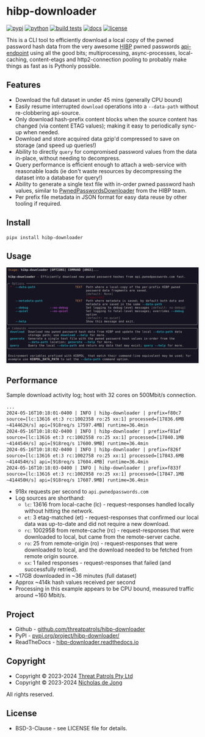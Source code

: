 # hibp-downloader

[![pypi](https://img.shields.io/pypi/v/hibp-downloader.svg)](https://pypi.python.org/pypi/hibp-downloader/)
[![python](https://img.shields.io/pypi/pyversions/hibp-downloader.svg)](https://github.com/threatpatrols/hibp-downloader/)
[![build tests](https://github.com/threatpatrols/hibp-downloader/actions/workflows/build-tests.yml/badge.svg)](https://github.com/threatpatrols/hibp-downloader/actions/workflows/build-tests.yml)
[![docs](https://img.shields.io/readthedocs/hibp-downloader)](https://hibp-downloader.readthedocs.io)
[![license](https://img.shields.io/github/license/threatpatrols/hibp-downloader.svg)](https://github.com/threatpatrols/hibp-downloader)

This is a CLI tool to efficiently download a local copy of the pwned password hash data from the very awesome
[HIBP](https://haveibeenpwned.com/Passwords) pwned passwords [api-endpoint](https://api.pwnedpasswords.com) using all the good bits;
multiprocessing, async-processes, local-caching, content-etags and http2-connection pooling to probably make things 
as fast as is Pythonly possible.

## Features
 - Download the full dataset in under 45 mins (generally CPU bound)
 - Easily resume interrupted `download` operations into a `--data-path` without re-clobbering api-source.
 - Only download hash-prefix content blocks when the source content has changed (via content ETAG values); making it 
   easy to periodically sync-up when needed.
 - Download and store acquired data gzip'd compressed to save on storage (and speed up queries!) 
 - Ability to directly `query` for compromised password values from the data in-place, without needing to decompress.
 - Query performance is efficient enough to attach a web-service with reasonable loads (ie don't waste resources by decompressing the dataset into a database for query!)
 - Ability to generate a single text file with in-order pwned password hash values, similar to [PwnedPasswordsDownloader](https://github.com/HaveIBeenPwned/PwnedPasswordsDownloader) from the HIBP team.
 - Per prefix file metadata in JSON format for easy data reuse by other tooling if required.

## Install
```commandline
pipx install hibp-downloader
```

## Usage
![screenshot-help.png](https://raw.githubusercontent.com/threatpatrols/hibp-downloader/main/docs/content/assets/screenshot-help.png)

## Performance
Sample download activity log; host with 32 cores on 500Mbit/s connection. 
```text
...
2024-05-16T10:18:01-0400 | INFO | hibp-downloader | prefix=f80c7 source=[lc:13616 et:3 rc:1002358 ro:25 xx:1] processed=[17836.6MB ~414462H/s] api=[918req/s 17597.4MB] runtime=36.4min
2024-05-16T10:18:02-0400 | INFO | hibp-downloader | prefix=f81af source=[lc:13616 et:3 rc:1002558 ro:25 xx:1] processed=[17840.1MB ~414454H/s] api=[918req/s 17600.9MB] runtime=36.4min
2024-05-16T10:18:02-0400 | INFO | hibp-downloader | prefix=f826f source=[lc:13616 et:3 rc:1002758 ro:25 xx:1] processed=[17843.6MB ~414454H/s] api=[918req/s 17604.4MB] runtime=36.4min
2024-05-16T10:18:03-0400 | INFO | hibp-downloader | prefix=f833f source=[lc:13616 et:3 rc:1002958 ro:25 xx:1] processed=[17847.1MB ~414450H/s] api=[918req/s 17607.9MB] runtime=36.4min
```

 - 918x requests per second to `api.pwnedpasswords.com`
 - Log sources are shorthand:
     - `lc`: 13616 from local-cache (lc) - request-responses handled locally without hitting the network. 
     - `et`: 3 etag-matched (et) - request-responses that confirmed our local data was up-to-date and did not require a new download.
     - `rc`: 1002958 from remote-cache (rc) - request-responses that were downloaded to local, but came from the remote-server cache.
     - `ro`: 25 from remote-origin (ro) - request-responses that were downloaded to local, and the download needed to be fetched from remote origin source.
     - `xx`: 1 failed responses - request-responses that failed (and successfully retried).
 - ~17GB downloaded in ~36 minutes (full dataset)
 - Approx ~414k hash values received per second
 - Processing in this example appears to be CPU bound, measured traffic around ~160 Mbit/s.

## Project

 - Github - [github.com/threatpatrols/hibp-downloader](https://github.com/threatpatrols/hibp-downloader)
 - PyPI - [pypi.org/project/hibp-downloader/](https://pypi.org/project/hibp-downloader/)
 - ReadTheDocs - [hibp-downloader.readthedocs.io](https://hibp-downloader.readthedocs.io)

## Copyright
 - Copyright &copy; 2023-2024 [Threat Patrols Pty Ltd](https://www.threatpatrols.com)
 - Copyright &copy; 2023-2024 [Nicholas de Jong](https://www.nicholasdejong.com)

All rights reserved.

## License
 * BSD-3-Clause - see LICENSE file for details.
